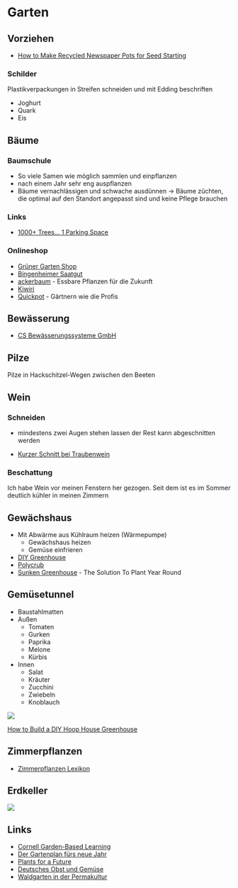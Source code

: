 # Garten

## Vorziehen

- [How to Make Recycled Newspaper Pots for Seed Starting](https://www.gardenbetty.com/how-to-make-recycled-newspaper-pots-for-seed-starting/)

### Schilder

Plastikverpackungen in Streifen schneiden und mit Edding beschriften

- Joghurt
- Quark
- Eis

## Bäume

### Baumschule

- So viele Samen wie möglich sammlen und einpflanzen
- nach einem Jahr sehr eng auspflanzen
- Bäume vernachlässigen und schwache ausdünnen
-> Bäume züchten, die optimal auf den Standort angepasst sind und keine Pflege brauchen

### Links

- [1000+ Trees... 1 Parking Space](https://www.youtube.com/watch?v=sO5ETzQqttg&t=340s)

### Onlineshop

- [Grüner Garten Shop](https://www.gruener-garten-shop.de/)
- [Bingenheimer Saatgut](https://www.bingenheimersaatgut.de/)
- [ackerbaum](https://www.ackerbaum.de/) - Essbare Pflanzen für die Zukunft
- [Kiwiri](https://www.kiwiri.de/)
- [Quickpot](https://www.quickpot.de/) - Gärtnern wie die Profis

## Bewässerung

- [CS Bewässerungssysteme GmbH](https://cs-wss.com)

## Pilze

Pilze in Hackschitzel-Wegen zwischen den Beeten

## Wein

### Schneiden

- mindestens zwei Augen stehen lassen der Rest kann abgeschnitten werden

- [Kurzer Schnitt bei Traubenwein](https://www.fassadengruen.de/uw/weinreben/uw/rebschnitt/uw/traubenwein/traubenwein.html)

### Beschattung

Ich habe Wein vor meinen Fenstern her gezogen. Seit dem ist es im Sommer deutlich kühler in meinen Zimmern

## Gewächshaus

- Mit Abwärme aus Kühlraum heizen (Wärmepumpe)
    + Gewächshaus heizen
    + Gemüse einfrieren
- [DIY Greenhouse](https://www.ana-white.com/woodworking-projects/diy-greenhouse)
- [Polycrub](https://www.polycrub.co.uk/)
- [Sunken Greenhouse](https://thetinylife.com/sunken-greenhouse/) - The Solution To Plant Year Round

## Gemüsetunnel

- Baustahlmatten
- Außen
    + Tomaten
    + Gurken
    + Paprika
    + Melone
    + Kürbis
- Innen
    + Salat
    + Kräuter
    + Zucchini
    + Zwiebeln
    + Knoblauch

![](https://homesteadingfamily.com/wp-content/uploads/2020/05/bean-tunnel-filled-with-crops.jpg)

[How to Build a DIY Hoop House Greenhouse](https://homesteadingfamily.com/diy-bean-tunnel-or-hoop-house/)

## Zimmerpflanzen

- [Zimmerpflanzen Lexikon](https://www.123zimmerpflanzen.de/pflege/lexikon)

## Erdkeller

![](https://i.pinimg.com/originals/76/39/f4/7639f4738009c13b23586ccfd4205e7e.jpg)

## Links

- [Cornell Garden-Based Learning](https://gardening.cals.cornell.edu/)
- [Der Gartenplan fürs neue Jahr](https://eatsmarter.de/blogs/gruene-beete/der-gartenplan-fuers-neue-jahr)
- [Plants for a Future](https://pfaf.org/user/plantsearch.aspx)
- [Deutsches Obst und Gemüse](https://deutsches-obst-und-gemuese.de/?s=&category_id_0=403&category_id_1=403&type=post&last_category_id=403)
- [Waldgarten in der Permakultur](https://permakultur-konkret.ch/umsetzung-uebersicht/permakultur-elemente/gartenformen/)
